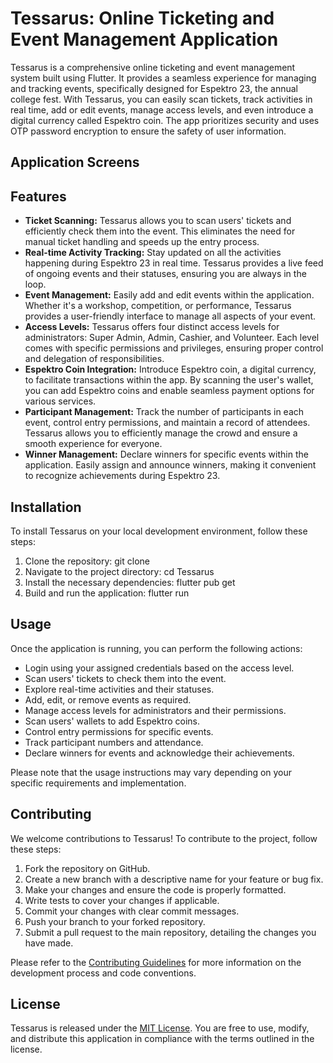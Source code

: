 # Tessarus: Online Ticketing and Event Management Application

Tessarus is a comprehensive online ticketing and event management system built using Flutter. It provides a seamless experience for managing and tracking events, specifically designed for Espektro 23, the annual college fest. With Tessarus, you can easily scan tickets, track activities in real time, add or edit events, manage access levels, and even introduce a digital currency called Espektro coin. The app prioritizes security and uses OTP password encryption to ensure the safety of user information.

## Application Screens



## Features

- **Ticket Scanning:** Tessarus allows you to scan users' tickets and efficiently check them into the event. This eliminates the need for manual ticket handling and speeds up the entry process.
- **Real-time Activity Tracking:** Stay updated on all the activities happening during Espektro 23 in real time. Tessarus provides a live feed of ongoing events and their statuses, ensuring you are always in the loop.
- **Event Management:** Easily add and edit events within the application. Whether it's a workshop, competition, or performance, Tessarus provides a user-friendly interface to manage all aspects of your event.
- **Access Levels:** Tessarus offers four distinct access levels for administrators: Super Admin, Admin, Cashier, and Volunteer. Each level comes with specific permissions and privileges, ensuring proper control and delegation of responsibilities.
- **Espektro Coin Integration:** Introduce Espektro coin, a digital currency, to facilitate transactions within the app. By scanning the user's wallet, you can add Espektro coins and enable seamless payment options for various services.
- **Participant Management:** Track the number of participants in each event, control entry permissions, and maintain a record of attendees. Tessarus allows you to efficiently manage the crowd and ensure a smooth experience for everyone.
- **Winner Management:** Declare winners for specific events within the application. Easily assign and announce winners, making it convenient to recognize achievements during Espektro 23.

## Installation

To install Tessarus on your local development environment, follow these steps:

1. Clone the repository: git clone
2. Navigate to the project directory: cd Tessarus
3. Install the necessary dependencies: flutter pub get
4. Build and run the application: flutter run



## Usage

Once the application is running, you can perform the following actions:

- Login using your assigned credentials based on the access level.
- Scan users' tickets to check them into the event.
- Explore real-time activities and their statuses.
- Add, edit, or remove events as required.
- Manage access levels for administrators and their permissions.
- Scan users' wallets to add Espektro coins.
- Control entry permissions for specific events.
- Track participant numbers and attendance.
- Declare winners for events and acknowledge their achievements.

Please note that the usage instructions may vary depending on your specific requirements and implementation.

## Contributing

We welcome contributions to Tessarus! To contribute to the project, follow these steps:

1. Fork the repository on GitHub.
2. Create a new branch with a descriptive name for your feature or bug fix.
3. Make your changes and ensure the code is properly formatted.
4. Write tests to cover your changes if applicable.
5. Commit your changes with clear commit messages.
6. Push your branch to your forked repository.
7. Submit a pull request to the main repository, detailing the changes you have made.

Please refer to the [Contributing Guidelines](CONTRIBUTING.md) for more information on the development process and code conventions.

## License

Tessarus is released under the [MIT License](LICENSE). You are free to use, modify, and distribute this application in compliance with the terms outlined in the license.








